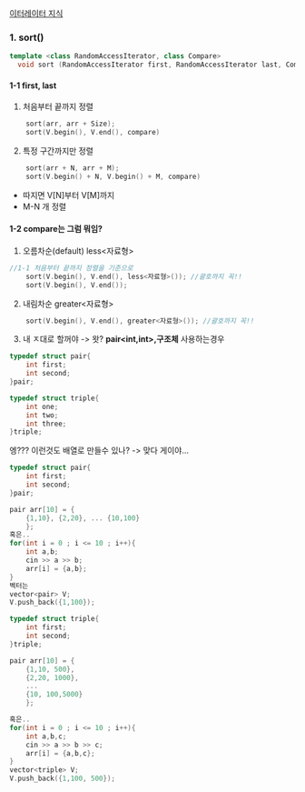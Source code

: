 [이터레이터 지식](./이터레이터의지식.md)

### 1. sort()

```cpp
template <class RandomAccessIterator, class Compare>
  void sort (RandomAccessIterator first, RandomAccessIterator last, Compare comp;
```

#### 1-1 first, last
1. 처음부터 끝까지 정렬

```cpp
    sort(arr, arr + Size);
    sort(V.begin(), V.end(), compare)
```
2. 특정 구간까지만 정렬

```cpp
    sort(arr + N, arr + M);
    sort(V.begin() + N, V.begin() + M, compare)
```
* 따지면 V[N]부터 V[M]까지
* M-N 개 정렬

#### 1-2 compare는 그럼 뭐임?
1. 오름차순(default)
less<자료형>
```cpp
//1-1 처음부터 끝까지 정렬을 기준으로
    sort(V.begin(), V.end(), less<자료형>()); //괄호까지 꼭!!
    sort(V.begin(), V.end());
```
2. 내림차순
greater<자료형>
```cpp
    sort(V.begin(), V.end(), greater<자료형>()); //괄호까지 꼭!!
```
3. 내 ㅈ대로 할꺼야 -> 왓?
**pair<int,int>,구조체** 사용하는경우

```cpp
typedef struct pair{
    int first;
    int second;
}pair;
```

```cpp
typedef struct triple{
    int one;
    int two;
    int three;
}triple;
```

엥??? 이런것도 배열로 만들수 있나? -> 맞다 게이야...
```cpp
typedef struct pair{
    int first;
    int second;
}pair;

pair arr[10] = {
    {1,10}, {2,20}, ... {10,100}
    };
혹은..
for(int i = 0 ; i <= 10 ; i++){
    int a,b;
    cin >> a >> b;
    arr[i] = {a,b};
}
벡터는
vector<pair> V;
V.push_back({1,100});
```

```cpp
typedef struct triple{
    int first;
    int second;
}triple;

pair arr[10] = {
    {1,10, 500}, 
    {2,20, 1000}, 
    ... 
    {10, 100,5000}
    };

혹은..
for(int i = 0 ; i <= 10 ; i++){
    int a,b,c;
    cin >> a >> b >> c;
    arr[i] = {a,b,c};
}
vector<triple> V;
V.push_back({1,100, 500});
```

